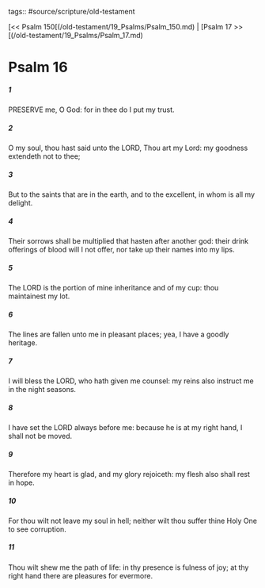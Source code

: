 tags:: #source/scripture/old-testament

[<< Psalm 150[(/old-testament/19_Psalms/Psalm_150.md) | [Psalm 17 >>[(/old-testament/19_Psalms/Psalm_17.md)

# Psalm 16

##### 1

PRESERVE me, O God: for in thee do I put my trust.

##### 2

O my soul, thou hast said unto the LORD, Thou art my Lord: my goodness extendeth not to thee;

##### 3

But to the saints that are in the earth, and to the excellent, in whom is all my delight.

##### 4

Their sorrows shall be multiplied that hasten after another god: their drink offerings of blood will I not offer, nor take up their names into my lips.

##### 5

The LORD is the portion of mine inheritance and of my cup: thou maintainest my lot.

##### 6

The lines are fallen unto me in pleasant places; yea, I have a goodly heritage.

##### 7

I will bless the LORD, who hath given me counsel: my reins also instruct me in the night seasons.

##### 8

I have set the LORD always before me: because he is at my right hand, I shall not be moved.

##### 9

Therefore my heart is glad, and my glory rejoiceth: my flesh also shall rest in hope.

##### 10

For thou wilt not leave my soul in hell; neither wilt thou suffer thine Holy One to see corruption.

##### 11

Thou wilt shew me the path of life: in thy presence is fulness of joy; at thy right hand there are pleasures for evermore.
